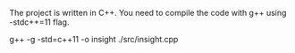 The project is written in C++. You need to compile the code with g++ using -stdc++=11 flag. 

g++ -g -std=c++11 -o insight ./src/insight.cpp

